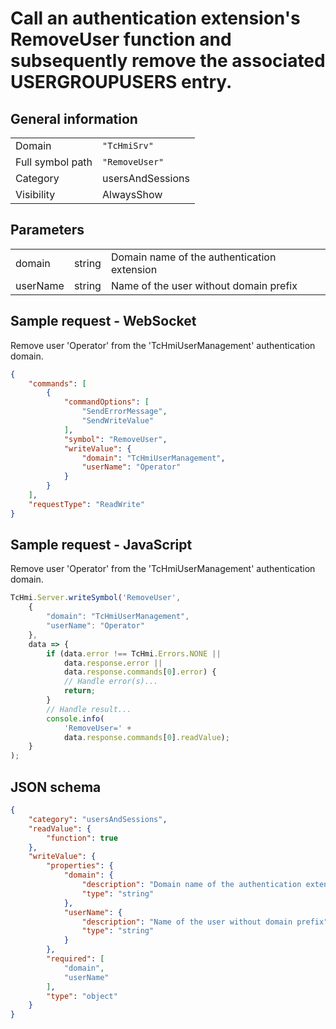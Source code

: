 # Call an authentication extension's RemoveUser function and subsequently remove the associated USERGROUPUSERS entry.

## General information

|  |  |
| - | - |
| Domain | `"TcHmiSrv"` |
| Full symbol path | `"RemoveUser"` |
| Category | usersAndSessions |
| Visibility | AlwaysShow |

## Parameters

|  |  |  |
| - | - | - |
| domain | string | Domain name of the authentication extension |
| userName | string | Name of the user without domain prefix |

## Sample request - WebSocket

Remove user 'Operator' from the 'TcHmiUserManagement' authentication domain.
```json
{
    "commands": [
        {
            "commandOptions": [
                "SendErrorMessage",
                "SendWriteValue"
            ],
            "symbol": "RemoveUser",
            "writeValue": {
                "domain": "TcHmiUserManagement",
                "userName": "Operator"
            }
        }
    ],
    "requestType": "ReadWrite"
}
```

## Sample request - JavaScript

Remove user 'Operator' from the 'TcHmiUserManagement' authentication domain.
```javascript
TcHmi.Server.writeSymbol('RemoveUser',
    {
        "domain": "TcHmiUserManagement",
        "userName": "Operator"
    },
    data => {
        if (data.error !== TcHmi.Errors.NONE ||
            data.response.error ||
            data.response.commands[0].error) {
            // Handle error(s)...
            return;
        }
        // Handle result...
        console.info(
            'RemoveUser=' +
            data.response.commands[0].readValue);
    }
);
```

## JSON schema

```json
{
    "category": "usersAndSessions",
    "readValue": {
        "function": true
    },
    "writeValue": {
        "properties": {
            "domain": {
                "description": "Domain name of the authentication extension",
                "type": "string"
            },
            "userName": {
                "description": "Name of the user without domain prefix",
                "type": "string"
            }
        },
        "required": [
            "domain",
            "userName"
        ],
        "type": "object"
    }
}
```
